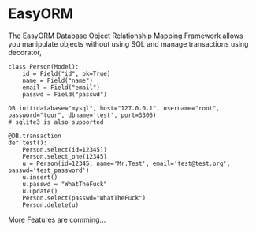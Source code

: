 # EasyORM

The EasyORM Database Object Relationship Mapping Framework allows you manipulate objects without using SQL and manage transactions using decorator,

    class Person(Model):
        id = Field("id", pk=True)
        name = Field("name")
        email = Field("email")
        passwd = Field("passwd")
    
    DB.init(database="mysql", host="127.0.0.1", username="root", password="toor", dbname='test', port=3306) 
    # sqlite3 is also supported
    
    @DB.transaction
    def test():
        Person.select(id=12345))
        Person.select_one(12345)
        u = Person(id=12345, name='Mr.Test', email='test@test.org', passwd='test_password')
        u.insert()
        u.passwd = "WhatTheFuck"
        u.update()
        Person.select(passwd="WhatTheFuck")
        Person.delete(u)
  
More Features are comming...